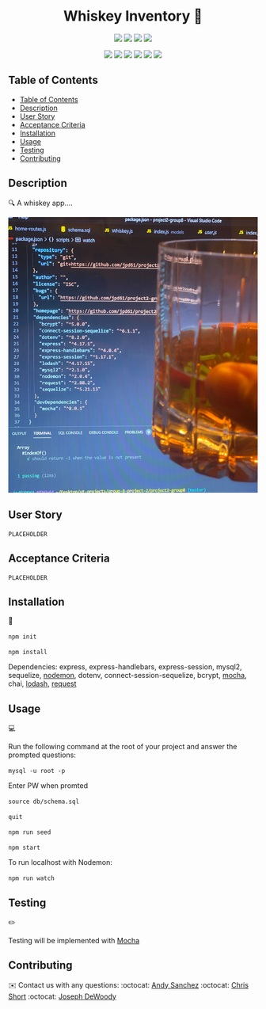 <h1 align="center">Whiskey Inventory 👋</h1>
  
<p align="center">
    <img src="https://img.shields.io/github/repo-size/jpd61/project2-group8" />
    <img src="https://img.shields.io/github/languages/top/jpd61/project2-group8"  />
    <img src="https://img.shields.io/github/issues/jpd61/project2-group8" />
    <img src="https://img.shields.io/github/last-commit/jpd61/project2-group8" >
</p>
  
<p align="center">
    <img src="https://img.shields.io/badge/javascript-yellow" />
    <img src="https://img.shields.io/badge/express-orange" />
    <img src="https://img.shields.io/badge/sequelize-blue"  />
    <img src="https://img.shields.io/badge/handlebars-red"  />
    <img src="https://img.shields.io/badge/mySQL-blue"  />
    <img src="https://img.shields.io/badge/dotenv-green" />
</p>

## Table of Contents
- [Table of Contents](#table-of-contents)
- [Description](#description)
- [User Story](#user-story)
- [Acceptance Criteria](#acceptance-criteria)
- [Installation](#installation)
- [Usage](#usage)
- [Testing](#testing)
- [Contributing](#contributing)

## Description

🔍 A whiskey app....
  
![whiskey app](./assets/whiskey-coder.jpg)

## User Story

```
PLACEHOLDER
```

## Acceptance Criteria

```
PLACEHOLDER
```

## Installation
💾   
  
`npm init`

`npm install`

Dependencies: express, express-handlebars, express-session, mysql2, sequelize, [nodemon](https://www.npmjs.com/package/nodemon), dotenv, connect-session-sequelize, bcrypt, [mocha](https://mochajs.org/), chai, [lodash](https://www.npmjs.com/package/lodash), [request](https://www.npmjs.com/package/request)
  
## Usage
💻   
  
Run the following command at the root of your project and answer the prompted questions:

`mysql -u root -p`

Enter PW when promted

`source db/schema.sql`

`quit`

`npm run seed`
  
`npm start`

To run localhost with Nodemon:

`npm run watch`

## Testing
✏️

Testing will be implemented with [Mocha](https://mochajs.org/)

## Contributing
✉️ Contact us with any questions: 
:octocat: [Andy Sanchez](https://github.com/AndySanchez726)
:octocat: [Chris Short](https://github.com/durcoorigin)
:octocat: [Joseph DeWoody](https://github.com/jpd61)
